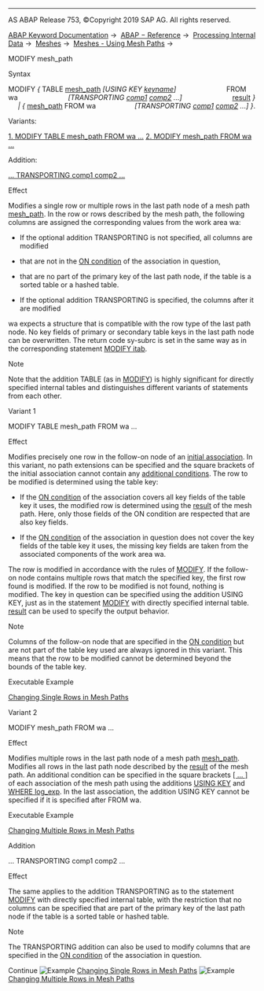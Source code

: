   

* * *

AS ABAP Release 753, ©Copyright 2019 SAP AG. All rights reserved.

[ABAP Keyword Documentation](javascript:call_link\('abenabap.htm'\)) →  [ABAP − Reference](javascript:call_link\('abenabap_reference.htm'\)) →  [Processing Internal Data](javascript:call_link\('abenabap_data_working.htm'\)) →  [Meshes](javascript:call_link\('abenabap_meshes.htm'\)) →  [Meshes - Using Mesh Paths](javascript:call_link\('abenmesh_path_usage.htm'\)) → 

MODIFY mesh\_path

Syntax

MODIFY *{* TABLE [mesh\_path](javascript:call_link\('abenmesh_path.htm'\)) *\[*USING KEY [keyname](javascript:call_link\('abenkeyname.htm'\))*\]*
                         FROM wa
                         *\[*TRANSPORTING [comp1](javascript:call_link\('abenitab_components.htm'\)) [comp2](javascript:call_link\('abenitab_components.htm'\)) ...*\]*
                         [result](javascript:call_link\('abapmodify_itab_result.htm'\)) *}*
     *|* *{* [mesh\_path](javascript:call_link\('abenmesh_path.htm'\)) FROM wa
                   *\[*TRANSPORTING [comp1](javascript:call_link\('abenitab_components.htm'\)) [comp2](javascript:call_link\('abenitab_components.htm'\)) ...*\]* *}*.

Variants:

[1\. MODIFY TABLE mesh\_path FROM wa ...](#!ABAP_VARIANT_1@1@)
[2\. MODIFY mesh\_path FROM wa ...](#!ABAP_VARIANT_2@2@)

Addition:

[... TRANSPORTING comp1 comp2 ...](#!ABAP_ONE_ADD@1@)

Effect

Modifies a single row or multiple rows in the last path node of a mesh path [mesh\_path](javascript:call_link\('abenmesh_path.htm'\)). In the row or rows described by the mesh path, the following columns are assigned the corresponding values from the work area wa:

-   If the optional addition TRANSPORTING is not specified, all columns are modified

-   that are not in the [ON condition](javascript:call_link\('abaptypes_mesh_association.htm'\)) of the association in question,

-   that are no part of the primary key of the last path node, if the table is a sorted table or a hashed table.

-   If the optional addition TRANSPORTING is specified, the columns after it are modified

wa expects a structure that is compatible with the row type of the last path node. No key fields of primary or secondary table keys in the last path node can be overwritten. The return code sy-subrc is set in the same way as in the corresponding statement [MODIFY itab](javascript:call_link\('abapmodify_itab.htm'\)).

Note

Note that the addition TABLE (as in [MODIFY](javascript:call_link\('abapmodify_itab.htm'\))) is highly significant for directly specified internal tables and distinguishes different variants of statements from each other.

Variant 1

MODIFY TABLE mesh\_path FROM wa ...

Effect

Modifies precisely one row in the follow-on node of an [initial association](javascript:call_link\('abenmesh_path.htm'\)). In this variant, no path extensions can be specified and the square brackets of the initial association cannot contain any [additional conditions](javascript:call_link\('abenmesh_path_assoc_cond.htm'\)). The row to be modified is determined using the table key:

-   If the [ON condition](javascript:call_link\('abaptypes_mesh_association.htm'\)) of the association covers all key fields of the table key it uses, the modified row is determined using the [result](javascript:call_link\('abenmesh_path_result_init_assoc.htm'\)) of the mesh path. Here, only those fields of the ON condition are respected that are also key fields.

-   If the [ON condition](javascript:call_link\('abaptypes_mesh_association.htm'\)) of the association in question does not cover the key fields of the table key it uses, the missing key fields are taken from the associated components of the work area wa.

The row is modified in accordance with the rules of [MODIFY](javascript:call_link\('abapmodify_itab.htm'\)). If the follow-on node contains multiple rows that match the specified key, the first row found is modified. If the row to be modified is not found, nothing is modified. The key in question can be specified using the addition USING KEY, just as in the statement [MODIFY](javascript:call_link\('abapmodify_itab_single.htm'\)) with directly specified internal table. [result](javascript:call_link\('abapmodify_itab_result.htm'\)) can be used to specify the output behavior.

Note

Columns of the follow-on node that are specified in the [ON condition](javascript:call_link\('abaptypes_mesh_association.htm'\)) but are not part of the table key used are always ignored in this variant. This means that the row to be modified cannot be determined beyond the bounds of the table key.

Executable Example

[Changing Single Rows in Mesh Paths](javascript:call_link\('abenmesh_modify_table_abexa.htm'\))

Variant 2

MODIFY mesh\_path FROM wa ...

Effect

Modifies multiple rows in the last path node of a mesh path [mesh\_path](javascript:call_link\('abenmesh_path.htm'\)). Modifies all rows in the last path node described by the [result](javascript:call_link\('abenmesh_path_result.htm'\)) of the mesh path. An additional condition can be specified in the square brackets [\[ ... \]](javascript:call_link\('abenmesh_path_assoc.htm'\)) of each association of the mesh path using the additions [USING KEY](javascript:call_link\('abenmesh_path_assoc_cond.htm'\)) and [WHERE log\_exp](javascript:call_link\('abenmesh_path_assoc_cond.htm'\)). In the last association, the addition USING KEY cannot be specified if it is specified after FROM wa.

Executable Example

[Changing Multiple Rows in Mesh Paths](javascript:call_link\('abenmesh_modify_abexa.htm'\))

Addition

... TRANSPORTING comp1 comp2 ...

Effect

The same applies to the addition TRANSPORTING as to the statement [MODIFY](javascript:call_link\('abapmodify_itab_single.htm'\)) with directly specified internal table, with the restriction that no columns can be specified that are part of the primary key of the last path node if the table is a sorted table or hashed table.

Note

The TRANSPORTING addition can also be used to modify columns that are specified in the [ON condition](javascript:call_link\('abaptypes_mesh_association.htm'\)) of the association in question.

Continue
![Example](exa.gif "Example") [Changing Single Rows in Mesh Paths](javascript:call_link\('abenmesh_modify_table_abexa.htm'\))
![Example](exa.gif "Example") [Changing Multiple Rows in Mesh Paths](javascript:call_link\('abenmesh_modify_abexa.htm'\))